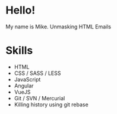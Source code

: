 # Hello!
My name is Mike.
Unmasking HTML Emails

# Skills
* HTML
* CSS / SASS / LESS
* JavaScript
* Angular
* VueJS
* Git / SVN / Mercurial
* Killing history using git rebase